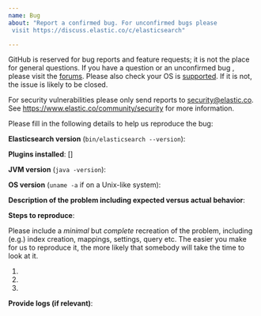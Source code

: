 ```yaml
---
name: Bug
about: "Report a confirmed bug. For unconfirmed bugs please
 visit https://discuss.elastic.co/c/elasticsearch"

---
```

GitHub is reserved for bug reports and feature requests; it is not the place
for general questions. If you have a question or an unconfirmed bug , please
visit the [forums](https://discuss.elastic.co/c/elasticsearch).  Please also
check your OS is [supported](https://www.elastic.co/support/matrix#show_os).
If it is not, the issue is likely to be closed.

For security vulnerabilities please only send reports to security@elastic.co.
See https://www.elastic.co/community/security for more information.

Please fill in the following details to help us reproduce the bug:

**Elasticsearch version** (`bin/elasticsearch --version`):

**Plugins installed**: []

**JVM version** (`java -version`):

**OS version** (`uname -a` if on a Unix-like system):

**Description of the problem including expected versus actual behavior**:

**Steps to reproduce**:

Please include a *minimal* but *complete* recreation of the problem,
including (e.g.) index creation, mappings, settings, query etc.  The easier
you make for us to reproduce it, the more likely that somebody will take the
time to look at it.

 1.
 2.
 3.

**Provide logs (if relevant)**:


